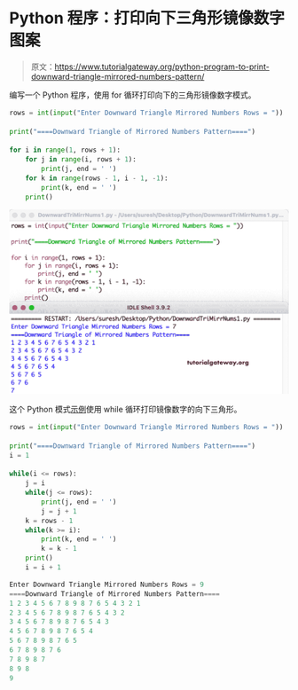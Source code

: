 # Python 程序：打印向下三角形镜像数字图案

> 原文：<https://www.tutorialgateway.org/python-program-to-print-downward-triangle-mirrored-numbers-pattern/>

编写一个 Python 程序，使用 for 循环打印向下的三角形镜像数字模式。

```py
rows = int(input("Enter Downward Triangle Mirrored Numbers Rows = "))

print("====Downward Triangle of Mirrored Numbers Pattern====")

for i in range(1, rows + 1):
    for j in range(i, rows + 1):
        print(j, end = ' ')
    for k in range(rows - 1, i - 1, -1):
        print(k, end = ' ')       
    print()
```

![Python Program to Print Downward Triangle Mirrored Numbers Pattern](img/bdf59b54ecb0c634779ce598037d09c7.png)

这个 Python 模式[示例](https://www.tutorialgateway.org/python-programming-examples/)使用 while 循环打印镜像数字的向下三角形。

```py
rows = int(input("Enter Downward Triangle Mirrored Numbers Rows = "))

print("====Downward Triangle of Mirrored Numbers Pattern====")
i = 1

while(i <= rows):
    j = i
    while(j <= rows):
        print(j, end = ' ')
        j = j + 1
    k = rows - 1
    while(k >= i):
        print(k, end = ' ')
        k = k - 1
    print()
    i = i + 1
```

```py
Enter Downward Triangle Mirrored Numbers Rows = 9
====Downward Triangle of Mirrored Numbers Pattern====
1 2 3 4 5 6 7 8 9 8 7 6 5 4 3 2 1 
2 3 4 5 6 7 8 9 8 7 6 5 4 3 2 
3 4 5 6 7 8 9 8 7 6 5 4 3 
4 5 6 7 8 9 8 7 6 5 4 
5 6 7 8 9 8 7 6 5 
6 7 8 9 8 7 6 
7 8 9 8 7 
8 9 8 
9 
```